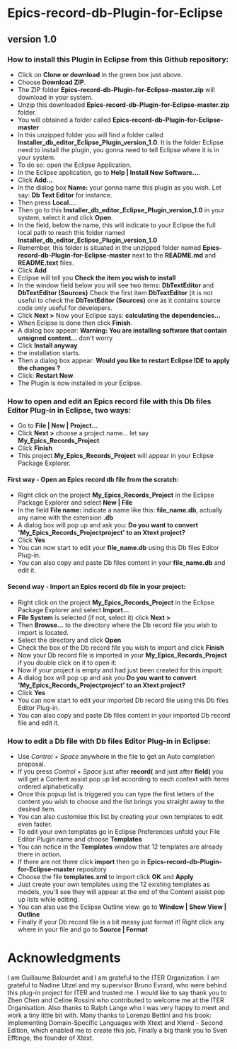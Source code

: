 # Epics-record-db-Plugin-for-Eclipse

## version 1.0

### How to install this Plugin in Eclipse from this Github repository:

- Click on **Clone or download** in the green box just above.
- Choose **Download ZIP**.
- The ZIP folder **Epics-record-db-Plugin-for-Eclipse-master.zip** will download in your system.
- Unzip this downloaded **Epics-record-db-Plugin-for-Eclipse-master.zip** folder.
- You will obtained a folder called **Epics-record-db-Plugin-for-Eclipse-master**
- In this unzipped folder you will find a folder called **Installer_db_editor_Eclipse_Plugin_version_1.0**. It is the folder Eclipse need to install the plugin, you gonna need to tell Eclipse where it is in your system.
- To do so: open the Eclipse Application.
- In the Eclipse application, go to **Help | Install New Software...**.
- Click **Add...**
- In the dialog box **Name:** your gonna name this plugin as you wish. Let say: **Db Text Editor** for instance.
- Then press **Local...**.
- Then go to this **Installer_db_editor_Eclipse_Plugin_version_1.0** in your system, select it and click **Open**.
- In the field, below the name, this will indicate to your Eclipse the full local path to reach this folder named **Installer_db_editor_Eclipse_Plugin_version_1.0**
- Remember, this folder is situated in the unzipped folder named **Epics-record-db-Plugin-for-Eclipse-master**
next to the **README.md** and **README.text** files.
- Click **Add**
- Eclipse will tell you **Check the item you wish to install**
- In the window field below you will see two items: **DbTextEditor** and **DbTextEditor (Sources)**  Check the first item **DbTextEditor** (it is not useful to check the **DbTextEditor (Sources)**  one as it contains source code only useful for developers.
- Click **Next >** Now your Eclipse says: **calculating the dependencies...**
- When Eclipse is done then click **Finish**.
- A dialog box appear: **Warning: You are installing software that contain unsigned content...** don't worry
- Click **Install anyway**
- the installation starts.
- Then a dialog box appear: **Would you like to restart Eclipse IDE to apply the changes ?**
- Click: **Restart Now**.
- The Plugin is now installed in your Eclipse.

### How to open and edit an Epics record file with this Db files Editor Plug-in in Eclipse, two ways:

- Go to  **File | New | Project...**
- Click **Next >** choose a project name... let say **My_Epics_Records_Project**
- Click **Finish**
- This project **My_Epics_Records_Project** will appear in your Eclipse Package Explorer.

#### First way - Open an Epics record db file from the scratch:
- Right click on the project **My_Epics_Records_Project** in the Eclipse Package Explorer and select **New | File**
- In the field **File name:** indicate a name like this: **file_name.db**, actually any name with the extension **.db**
- A dialog box will pop up and ask you: **Do you want to convert 'My_Epics_Records_Projectproject' to an Xtext project?**
- Click **Yes**
- You can now start to edit your **file_name.db** using this Db files Editor Plug-in.
- You can also copy and paste Db files content in your **file_name.db** and edit it.

#### Second way - Import an Epics record db file in your project:
- Right click on the project **My_Epics_Records_Project** in the Eclipse Package Explorer and select **Import...**
- **File System** is selected (if not, select it) click **Next >**
- Then **Browse...** to the directory where the Db record file you wish to import is located.
- Select the directory and click **Open**
- Check the box of the Db record file you wish to import and click **Finish**
- Now your Db record file is imported in your **My_Epics_Records_Project** if you double click on it to open it:
- Now if your project is empty and had just been created for this import:
- A dialog box will pop up and ask you **Do you want to convert 'My_Epics_Records_Projectproject' to an Xtext project?**
- Click **Yes**
- You can now start to edit your imported Db record file using this Db files Editor Plug-in.
- You can also copy and paste Db files content in your imported Db record file and edit it.

### How to edit a Db file with Db files Editor Plug-in in Eclipse:
- Use *Control + Space* anywhere in the file to get an Auto completion proposal.
- If you press *Control + Space* just after **record(** and just after **field(** you will get a Content assist pop up list according to each context with items ordered alphabetically.
- Once this popup list is triggered you can type the first letters of the content you wish to choose and the list brings you straight away to the desired item.
- You can also customise this list by creating your own templates to edit even faster.
- To edit your own templates go in Eclipse Preferences unfold your File Editor Plugin name and choose **Templates**
- You can notice in the **Templates** window that 12 templates are already there in action.
- If there are not there click **import** then go in **Epics-record-db-Plugin-for-Eclipse-master** repository
- Choose the file **templates.xml** to import click **OK** and **Apply**
- Just create your own templates using the 12 existing templates as models, you'll see they will appear at the end of
the Content assist pop up lists while editing.
- You can also use the Eclipse Outline view: go to **Window | Show View | Outline**
- Finally if your Db record file is a bit messy just format it! Right click any where in your file and go to **Source | Format**

# Acknowledgments
I am Guillaume Balourdet and I am grateful to the ITER Organization.
I am grateful to Nadine Utzel and my supervisor Bruno Evrard, who were behind this plug-in project for ITER and trusted me. I would like to say thank you to Zhen Chen and Celine Rossini who contributed to welcome me at the ITER Organisation.
Also thanks to Ralph Lange who I was very happy to meet and work a tiny little bit with.
Many thanks to Lorenzo Bettini and his book: Implementing Domain-Specific Languages with Xtext and Xtend - Second Edition, which enabled me to create this job.
Finally a big thank you to Sven Efftinge, the founder of Xtext.
